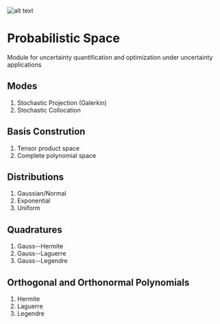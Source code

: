 ![alt text](https://github.com/komahanb/pspace/tree/master/docs/sgm.png)

# Probabilistic Space

Module for uncertainty quantification and optimization under uncertainty applications

## Modes
1. Stochastic Projection (Galerkin)
2. Stochastic Collocation

## Basis Constrution
1. Tensor product space
2. Complete polynomial space

## Distributions
1. Gaussian/Normal
2. Exponential
3. Uniform

## Quadratures
1. Gauss--Hermite
2. Gauss--Laguerre
3. Gauss--Legendre

## Orthogonal and Orthonormal Polynomials
1. Hermite
2. Laguerre
3. Legendre
